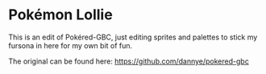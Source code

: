 # Pokémon Lollie

This is an edit of Pokéred-GBC, just editing sprites and palettes to stick my fursona in here for my own bit of fun.

The original can be found here: https://github.com/dannye/pokered-gbc
